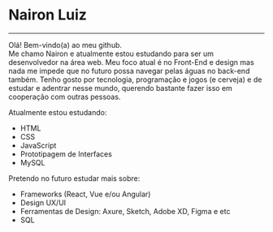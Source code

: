 # Nairon Luiz
<hr>
<p>Olá! Bem-vindo(a) ao meu github.<br>
  Me chamo Nairon e atualmente estou estudando para ser um desenvolvedor na área web. Meu foco atual é no Front-End e design mas nada me impede que no futuro possa navegar pelas águas no back-end também. Tenho gosto por tecnologia, programação e jogos (e cerveja) e de estudar e adentrar nesse mundo, querendo bastante fazer isso em cooperação com outras pessoas.</p>
  <p>Atualmente estou estudando:
<ul>
  <li>HTML</li>
  <li>CSS</li>
  <li>JavaScript</li>
  <li>Prototipagem de Interfaces</li>
  <li>MySQL</li>
    </ul>
    </p>
    <p>
    Pretendo no futuro estudar mais sobre:
    <ul>
  <li>Frameworks (React, Vue e/ou Angular)</li>
  <li>Design UX/UI</li>
  <li>Ferramentas de Design: Axure, Sketch, Adobe XD, Figma e etc</li>
  <li>SQL</li>
  </ul>
  </p>
 
